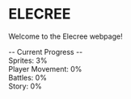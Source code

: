 # ELECREE

Welcome to the Elecree webpage!

-- Current Progress --<br>
Sprites: 3%<br>
Player Movement: 0%<br>
Battles: 0%<br>
Story: 0%<br>
